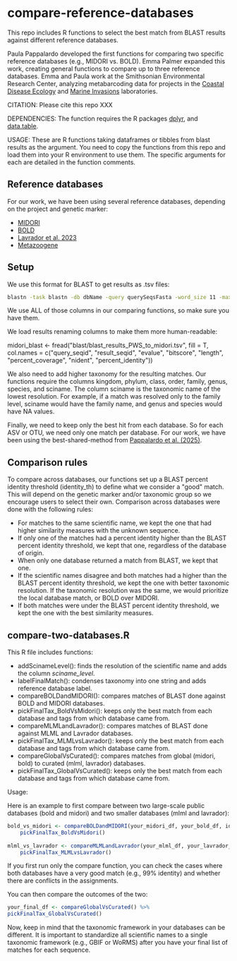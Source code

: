 # compare-reference-databases

This repo includes R functions to select the best match from BLAST results against different reference databases.

Paula Pappalardo developed the first functions for comparing two specific reference databases (e.g., MIDORI vs. BOLD). Emma Palmer expanded this work, creating general functions to compare up to three reference databases. Emma and Paula work at the Smithsonian Environmental Research Center, analyzing metabarcoding data for projects in the [Coastal Disease Ecology](https://serc.si.edu/labs/coastal-disease-ecology) and [Marine Invasions](https://serc.si.edu/labs/marine-invasions-research) laboratories.

CITATION: Please cite this repo XXX

DEPENDENCIES: The function requires the R packages [dplyr](https://dplyr.tidyverse.org/), and [data.table](https://cran.r-project.org/web/packages/data.table/vignettes/datatable-intro.html).

USAGE: These are R functions taking dataframes or tibbles from blast results as the argument. You need to copy the functions from this repo and load them into your R environment to use them. The specific arguments for each are detailed in the function comments.

## Reference databases

For our work, we have been using several reference databases, depending on the project and genetic marker:
* [MIDORI](https://www.reference-midori.info/)
* [BOLD](https://boldsystems.org/data/data-packages/)
* [Lavrador et al. 2023](https://www.mdpi.com/1424-2818/15/2/174)
* [Metazoogene](https://metazoogene.org/mzgdb/)

## Setup

We use this format for BLAST to get results as .tsv files:

``` bash
blastn -task blastn -db dbName -query querySeqsFasta -word_size 11 -max_target_seqs 200 -evalue 0.01 -outfmt "6 qseqid sseqid staxids evalue bitscore length qcovs nident pident" -out blastResults.tsv
```
We use ALL of those columns in our comparing functions, so make sure you have them.

We load results renaming columns to make them more human-readable: 

midori_blast <- fread("blast/blast_results_PWS_to_midori.tsv", fill = T,
                         col.names = c("query_seqid", "result_seqid", "evalue", "bitscore",
                         "length", "percent_coverage", "nident", "percent_identity")) 

We also need to add higher taxonomy for the resulting matches. Our functions require the columns kingdom, phylum, class, order, family, genus, species, and sciname. The column sciname is the taxonomic name of the lowest resolution. For example, if a match was resolved only to the family level, sciname would have the family name, and genus and species would have NA values. 

Finally, we need to keep only the best hit from each database. So for each ASV or OTU, we need only one match per database. For our work, we have been using the best-shared-method from [Pappalardo et al. (2025)](https://besjournals.onlinelibrary.wiley.com/doi/full/10.1111/2041-210X.70147).

## Comparison rules

To compare across databases, our functions set up a BLAST percent identity threshold (identity_th) to define what we consider a "good" match. This will depend on the genetic marker and/or taxonomic group so we encourage users to select their own. Comparison across databases were done with the following rules:
* For matches to the same scientific name, we kept the one that had higher similarity measures with the unknown sequence.
* If only one of the matches had a percent identity higher than the BLAST percent identity threshold, we kept that one, regardless of the database of origin.
* When only one database returned a match from BLAST, we kept that one.
* If the scientific names disagree and both matches had a higher than the BLAST percent identity threshold, we kept the one with better taxonomic resolution. If the taxonomic resolution was the same, we would prioritize the local database match, or BOLD over MIDORI.
* If both matches were under the BLAST percent identity threshold, we kept the one with the best similarity measures.


## compare-two-databases.R

This R file includes functions:

* addScinameLevel(): finds the resolution of the scientific name and adds the column _sciname_level_.
* labelFinalMatch(): condenses taxonomy into one string and adds reference database label.
* compareBOLDandMIDORI(): compares matches of BLAST done against BOLD and MIDORI databases.
* pickFinalTax_BoldVsMidori(): keeps only the best match from each database and tags from which database came from.
* compareMLMLandLavrador(): compares matches of BLAST done against MLML and Lavrador databases.
* pickFinalTax_MLMLvsLavrador(): keeps only the best match from each database and tags from which database came from.
* compareGlobalVsCurated(): compares matches from global (midori, bold) to curated (mlml, lavrador) databases.
* pickFinalTax_GlobalVsCurated(): keeps only the best match from each database and tags from which database came from.

Usage:

Here is an example to first compare between two large-scale public databases (bold and midori) and two smaller databases (mlml and lavrador):

```R
bold_vs_midori <- compareBOLDandMIDORI(your_midori_df, your_bold_df, identiy_th) %>%
    pickFinalTax_BoldVsMidori()
    
mlml_vs_lavrador <- compareMLMLandLavrador(your_mlml_df, your_lavrador_df, identiy_th) %>%
    pickFinalTax_MLMLvsLavrador()
```
If you first run only the compare function, you can check the cases where both databases have a very good match (e.g., 99% identity) and whether there are conflicts in the assignments.

You can then compare the outcomes of the two:

```R
your_final_df <- compareGlobalVsCurated() %>%
pickFinalTax_GlobalVsCurated()
```
Now, keep in mind that the taxonomic framework in your databases can be different. It is important to standardize all scientific names to a single taxonomic framework (e.g., GBIF or WoRMS) after you have your final list of matches for each sequence.
